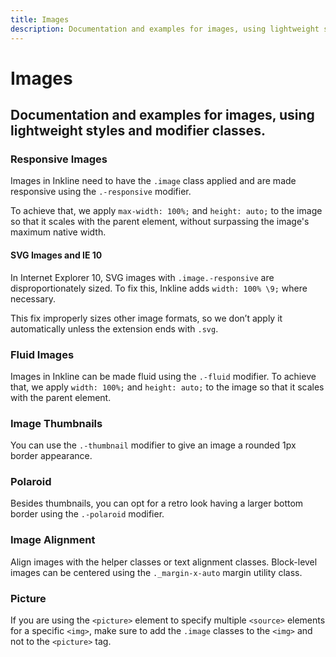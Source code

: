 ```yaml
---
title: Images
description: Documentation and examples for images, using lightweight styles and modifier classes. 
---
```


<script setup>
import * as examples from '../../../examples/core/images'
</script>

# Images

## Documentation and examples for images, using lightweight styles and modifier classes. 

### Responsive Images
Images in Inkline need to have the `.image` class applied and are made responsive using the `.-responsive` modifier. 

To achieve that, we apply `max-width: 100%;` and `height: auto;` to the image so that it scales with the parent element, without surpassing the image's maximum native width.

<example :component="examples.ImagesResponsiveExample" :html="examples.ImagesResponsiveExampleHTML"></example>

#### SVG Images and IE 10
In Internet Explorer 10, SVG images with `.image.-responsive` are disproportionately sized. To fix this, Inkline adds `width: 100% \9;` where necessary. 

This fix improperly sizes other image formats, so we don’t apply it automatically unless the extension ends with `.svg`.

### Fluid Images
Images in Inkline can be made fluid using the `.-fluid` modifier. To achieve that, we apply `width: 100%;` and `height: auto;` to the image so that it scales with the parent element.

<example :component="examples.ImagesFluidExample" :html="examples.ImagesFluidExampleHTML"></example>

### Image Thumbnails
You can use the `.-thumbnail` modifier to give an image a rounded 1px border appearance.

<example :component="examples.ImagesThumbnailExample" :html="examples.ImagesThumbnailExampleHTML"></example>

### Polaroid
Besides thumbnails, you can opt for a retro look having a larger bottom border using the `.-polaroid` modifier.

<example :component="examples.ImagesPolaroidExample" :html="examples.ImagesPolaroidExampleHTML"></example>

### Image Alignment
Align images with the helper classes or text alignment classes. Block-level images can be centered using the `._margin-x-auto` margin utility class.

<example :component="examples.ImagesAlignmentLeftExample" :html="examples.ImagesAlignmentLeftExampleHTML"></example>

<example :component="examples.ImagesAlignmentRightExample" :html="examples.ImagesAlignmentRightExampleHTML"></example>

<example :component="examples.ImagesAlignmentCenterExample" :html="examples.ImagesAlignmentCenterExampleHTML"></example>

<example :component="examples.ImagesAlignmentMarginAutoExample" :html="examples.ImagesAlignmentMarginAutoExampleHTML"></example>

### Picture
If you are using the `<picture>` element to specify multiple `<source>` elements for a specific `<img>`, make sure to add 
the `.image` classes to the `<img>` and not to the `<picture>` tag.

<example :component="examples.ImagesPictureExample" :html="examples.ImagesPictureExampleHTML"></example>
